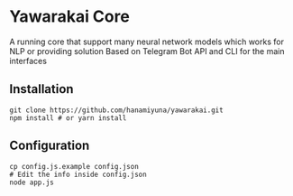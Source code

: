 # Yawarakai Core

A running core that support many neural network models which works for NLP or providing solution
Based on Telegram Bot API and CLI for the main interfaces

## Installation
```
git clone https://github.com/hanamiyuna/yawarakai.git
npm install # or yarn install
```

## Configuration
```
cp config.js.example config.json
# Edit the info inside config.json
node app.js
```